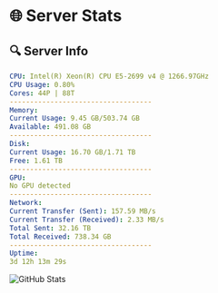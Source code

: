 # 🌐 Server Stats
## 🔍 Server Info
```yaml
CPU: Intel(R) Xeon(R) CPU E5-2699 v4 @ 1266.97GHz
CPU Usage: 0.80%
Cores: 44P | 88T
-----------------------------------
Memory:
Current Usage: 9.45 GB/503.74 GB
Available: 491.08 GB
-----------------------------------
Disk:
Current Usage: 16.70 GB/1.71 TB
Free: 1.61 TB
-----------------------------------
GPU:
No GPU detected
-----------------------------------
Network:
Current Transfer (Sent): 157.59 MB/s
Current Transfer (Received): 2.33 MB/s
Total Sent: 32.16 TB
Total Received: 738.34 GB
-----------------------------------
Uptime:
3d 12h 13m 29s
```
![GitHub Stats](https://img.shields.io/badge/Updated-2025-02-11_10:56:47-blue)